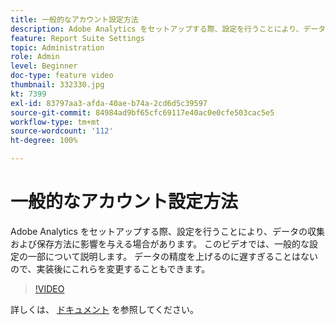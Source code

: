 ```yaml
---
title: 一般的なアカウント設定方法
description: Adobe Analytics をセットアップする際、設定を行うことにより、データの収集および保存方法に影響を与える場合があります。 このビデオでは、一般的な設定の一部について説明します。 データの精度を上げるのに遅すぎることはないので、実装後にこれらを変更することもできます。
feature: Report Suite Settings
topic: Administration
role: Admin
level: Beginner
doc-type: feature video
thumbnail: 332330.jpg
kt: 7399
exl-id: 83797aa3-afda-40ae-b74a-2cd6d5c39597
source-git-commit: 84984ad9bf65cfc69117e40ac0e0cfe503cac5e5
workflow-type: tm+mt
source-wordcount: '112'
ht-degree: 100%

---
```


# 一般的なアカウント設定方法

Adobe Analytics をセットアップする際、設定を行うことにより、データの収集および保存方法に影響を与える場合があります。 このビデオでは、一般的な設定の一部について説明します。 データの精度を上げるのに遅すぎることはないので、実装後にこれらを変更することもできます。

>[!VIDEO](https://video.tv.adobe.com/v/332330/?quality=12&learn=on)

詳しくは、 [ドキュメント](https://experienceleague.adobe.com/docs/analytics/admin/admin-tools/general-acct-settings-admin.html?lang=ja#admin-tools) を参照してください。
